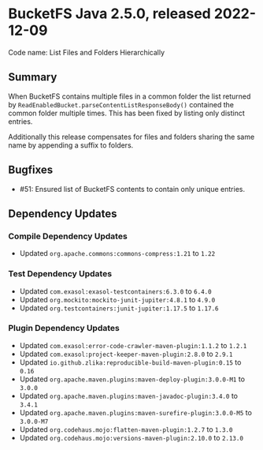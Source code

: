 # BucketFS Java 2.5.0, released 2022-12-09

Code name: List Files and Folders Hierarchically

## Summary

When BucketFS contains multiple files in a common folder the list returned by `ReadEnabledBucket.parseContentListResponseBody()` contained the common folder multiple times. This has been fixed by listing only distinct entries.

Additionally this release compensates for files and folders sharing the same name by appending a suffix to folders.

## Bugfixes

* #51: Ensured list of BucketFS contents to contain only unique entries.

## Dependency Updates

### Compile Dependency Updates

* Updated `org.apache.commons:commons-compress:1.21` to `1.22`

### Test Dependency Updates

* Updated `com.exasol:exasol-testcontainers:6.3.0` to `6.4.0`
* Updated `org.mockito:mockito-junit-jupiter:4.8.1` to `4.9.0`
* Updated `org.testcontainers:junit-jupiter:1.17.5` to `1.17.6`

### Plugin Dependency Updates

* Updated `com.exasol:error-code-crawler-maven-plugin:1.1.2` to `1.2.1`
* Updated `com.exasol:project-keeper-maven-plugin:2.8.0` to `2.9.1`
* Updated `io.github.zlika:reproducible-build-maven-plugin:0.15` to `0.16`
* Updated `org.apache.maven.plugins:maven-deploy-plugin:3.0.0-M1` to `3.0.0`
* Updated `org.apache.maven.plugins:maven-javadoc-plugin:3.4.0` to `3.4.1`
* Updated `org.apache.maven.plugins:maven-surefire-plugin:3.0.0-M5` to `3.0.0-M7`
* Updated `org.codehaus.mojo:flatten-maven-plugin:1.2.7` to `1.3.0`
* Updated `org.codehaus.mojo:versions-maven-plugin:2.10.0` to `2.13.0`
